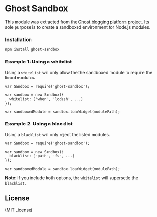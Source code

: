 # Ghost Sandbox

This module was extracted from the [Ghost blogging platform](https://github.com/TryGhost/Ghost) project. Its sole purpose is to create a sandboxed environment for Node.js modules.


### Installation
```
npm install ghost-sandbox
```


### Example 1: Using a whitelist

Using a `whitelist` will only allow the the sandboxed module to require the listed modules.

```
var Sandbox = require('ghost-sandbox'); 

var sandbox = new Sandbox({
  whitelist: ['when', 'lodash', ...]
});

var sandboxedModule = sandbox.loadWidget(modulePath);
```

### Example 2: Using a blacklist

Using a `blacklist` will only reject the listed modules.

```
var Sandbox = require('ghost-sandbox'); 

var sandbox = new Sandbox({
  blacklist: ['path', 'fs', ...]
});

var sandboxedModule = sandbox.loadWidget(modulePath);
```

**Note:** If you include both options, the `whitelist` will supersede the `blacklist`.


License
-------

(MIT License)